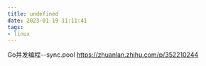 ```yaml
---
title: undefined
date: 2023-01-19 11:11:41
tags:
- linux
---
```


Go并发编程--sync.pool
https://zhuanlan.zhihu.com/p/352210244